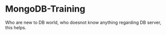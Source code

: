 # MongoDB-Training
Who are new to DB world, who doesnot know anything regarding DB server, this helps.
